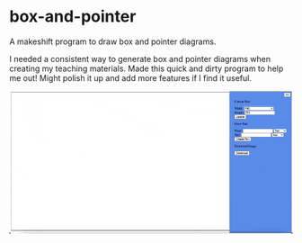 # box-and-pointer
A makeshift program to draw box and pointer diagrams.

I needed a consistent way to generate box and pointer diagrams when creating my teaching materials. Made this quick and dirty program to help me out! Might polish it up and add more features if I find it useful. 

![](./media/boxandpointer.gif)